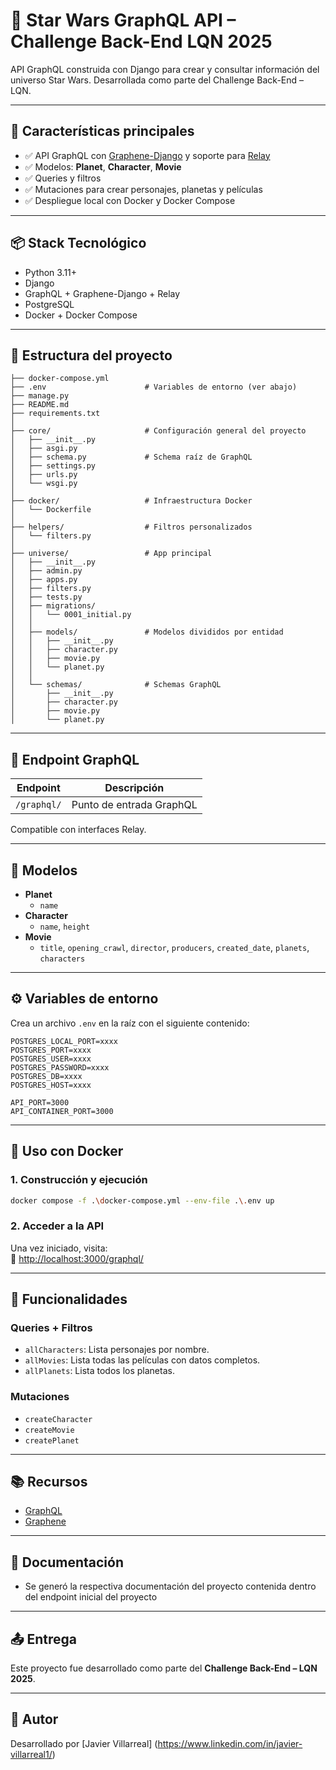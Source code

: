 # 🌌 Star Wars GraphQL API – Challenge Back-End LQN 2025

API GraphQL construida con Django para crear y consultar información del universo Star Wars. Desarrollada como parte del Challenge Back-End – LQN.

---

## 🚀 Características principales

- ✅ API GraphQL con [Graphene-Django](https://docs.graphene-python.org/projects/django/en/latest/) y soporte para [Relay](https://relay.dev/)
- ✅ Modelos: **Planet**, **Character**, **Movie**
- ✅ Queries y filtros
- ✅ Mutaciones para crear personajes, planetas y películas
- ✅ Despliegue local con Docker y Docker Compose

---

## 📦 Stack Tecnológico

- Python 3.11+
- Django
- GraphQL + Graphene-Django + Relay
- PostgreSQL
- Docker + Docker Compose

---

## 📂 Estructura del proyecto

```
├── docker-compose.yml
├── .env                      # Variables de entorno (ver abajo)
├── manage.py
├── README.md
├── requirements.txt
│
├── core/                     # Configuración general del proyecto
│   ├── __init__.py
│   ├── asgi.py
│   ├── schema.py             # Schema raíz de GraphQL
│   ├── settings.py
│   ├── urls.py
│   └── wsgi.py
│
├── docker/                   # Infraestructura Docker
│   └── Dockerfile
│
├── helpers/                  # Filtros personalizados
│   └── filters.py
│
├── universe/                 # App principal
│   ├── __init__.py
│   ├── admin.py
│   ├── apps.py
│   ├── filters.py
│   ├── tests.py
│   ├── migrations/
│   │   └── 0001_initial.py
│   │
│   ├── models/               # Modelos divididos por entidad
│   │   ├── __init__.py
│   │   ├── character.py
│   │   ├── movie.py
│   │   └── planet.py
│   │
│   └── schemas/              # Schemas GraphQL
│       ├── __init__.py
│       ├── character.py
│       ├── movie.py
│       └── planet.py

```

---

## 🔌 Endpoint GraphQL

| Endpoint        | Descripción               |
|-----------------|---------------------------|
| `/graphql/`     | Punto de entrada GraphQL  |

Compatible con interfaces Relay.

---

## 🧬 Modelos

- **Planet**
  - `name`
- **Character**
  - `name`, `height`
- **Movie**
  - `title`, `opening_crawl`, `director`, `producers`, `created_date`, `planets`, `characters`

---

## ⚙️ Variables de entorno

Crea un archivo `.env` en la raíz con el siguiente contenido:

```env
POSTGRES_LOCAL_PORT=xxxx
POSTGRES_PORT=xxxx
POSTGRES_USER=xxxx
POSTGRES_PASSWORD=xxxx
POSTGRES_DB=xxxx
POSTGRES_HOST=xxxx

API_PORT=3000
API_CONTAINER_PORT=3000
```

---

## 🐳 Uso con Docker

### 1. Construcción y ejecución

```bash
docker compose -f .\docker-compose.yml --env-file .\.env up
```

### 2. Acceder a la API

Una vez iniciado, visita:  
📍 [http://localhost:3000/graphql/](http://localhost:3000/graphql/)

---

## 📌 Funcionalidades

### Queries + Filtros
- `allCharacters`: Lista personajes por nombre.
- `allMovies`: Lista todas las películas con datos completos.
- `allPlanets`: Lista todos los planetas.

### Mutaciones
- `createCharacter`
- `createMovie`
- `createPlanet`

---

## 📚 Recursos

- [GraphQL](https://graphql.org/)
- [Graphene](https://graphene-python.org/)

---

## 📄 Documentación

- Se generó la respectiva documentación del proyecto contenida dentro del endpoint inicial del proyecto

---

## 📤 Entrega

Este proyecto fue desarrollado como parte del **Challenge Back-End – LQN 2025**.  

---

## 🧠 Autor

Desarrollado por [Javier Villarreal] (https://www.linkedin.com/in/javier-villarreal1/)
